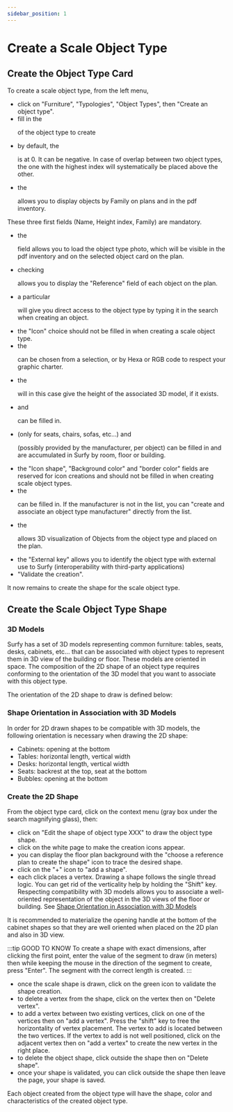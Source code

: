 ```yaml
---
sidebar_position: 1
---
```

# Create a Scale Object Type

## Create the Object Type Card

<Youtube code="89my-CVLjOo"/>

To create a scale object type, from the left menu,

-	click on "Furniture", "Typologies", "Object Types", then "Create an object type".
-	fill in the <P code="itemType:name" /> of the object type to create
-	by default, the <P code="itemType:zIndex" /> is at 0. It can be negative. In case of overlap between two object types, the one with the highest index will systematically be placed above the other.
-	the <P code="itemType:itemTypeFamily" /> allows you to display objects by Family on plans and in the pdf inventory.

These three first fields (Name, Height index, Family) are mandatory.

-	the <P code="itemType:picture" /> field allows you to load the object type photo, which will be visible in the pdf inventory and on the selected object card on the plan.
-	checking <P code="itemType:displayItemReferenceInMap" /> allows you to display the "Reference" field of each object on the plan.
-	a particular <P code="itemType:code" /> will give you direct access to the object type by typing it in the search when creating an object.
-	the "Icon" choice should not be filled in when creating a scale object type.
-	the <P code="itemType:color" /> can be chosen from a selection, or by Hexa or RGB code to respect your graphic charter.
-	the <P code="itemType:height" /> will in this case give the height of the associated 3D model, if it exists.
-	<P code="itemType:description" /> and <P code="itemType:price" /> can be filled in.
-	<P code="itemType:seatsCount" /> (only for seats, chairs, sofas, etc...) and <P code="itemType:carbonFootprint" /> (possibly provided by the manufacturer, per object) can be filled in and are accumulated in Surfy by room, floor or building.
-	the "Icon shape", "Background color" and "border color" fields are reserved for icon creations and should not be filled in when creating scale object types.
-	the <P code="itemType:manufacturer" /> can be filled in. If the manufacturer is not in the list, you can "create and associate an object type manufacturer" directly from the list.
-	the <P code="itemType:object3dModel" /> allows 3D visualization of Objects from the object type and placed on the plan.
-	the "External key" allows you to identify the object type with external use to Surfy (interoperability with third-party applications)
-	"Validate the creation".

It now remains to create the shape for the scale object type.

## Create the Scale Object Type Shape

### 3D Models
Surfy has a set of 3D models representing common furniture: tables, seats, desks, cabinets, etc... that can be associated with object types to represent them in 3D view of the building or floor.
These models are oriented in space. The composition of the 2D shape of an object type requires conforming to the orientation of the 3D model that you want to associate with this object type. 

The orientation of the 2D shape to draw is defined below:

### Shape Orientation in Association with 3D Models

In order for 2D drawn shapes to be compatible with 3D models, the following orientation is necessary when drawing the 2D shape:
-   Cabinets: opening at the bottom
-   Tables: horizontal length, vertical width
-   Desks: horizontal length, vertical width
-   Seats: backrest at the top, seat at the bottom
-   Bubbles: opening at the bottom

### Create the 2D Shape

From the object type card, click on the context menu (gray box under the search magnifying glass), then:

-	click on "Edit the shape of object type XXX" to draw the object type shape.
-   click on the white page to make the creation icons appear.
-	you can display the floor plan background with the "choose a reference plan to create the shape" icon to trace the desired shape.
-   click on the "+" icon to "add a shape".
-   each click places a vertex. Drawing a shape follows the single thread logic. You can get rid of the verticality help by holding the "Shift" key. Respecting compatibility with 3D models allows you to associate a well-oriented representation of the object in the 3D views of the floor or building. See [Shape Orientation in Association with 3D Models](/en/docs/tutorials/objects/itemtype/types-d-objet-a-l-echelle/create#shape-orientation-in-association-with-3d-models)

It is recommended to materialize the opening handle at the bottom of the cabinet shapes so that they are well oriented when placed on the 2D plan and also in 3D view.

:::tip GOOD TO KNOW
To create a shape with exact dimensions, after clicking the first point, enter the value of the segment to draw (in meters) then while keeping the mouse in the direction of the segment to create, press "Enter". The segment with the correct length is created.
:::

-	once the scale shape is drawn, click on the green icon to validate the shape creation.
-	to delete a vertex from the shape, click on the vertex then on "Delete vertex".
-	to add a vertex between two existing vertices, click on one of the vertices then on "add a vertex". Press the "shift" key to free the horizontality of vertex placement. The vertex to add is located between the two vertices. If the vertex to add is not well positioned, click on the adjacent vertex then on "add a vertex" to create the new vertex in the right place.
-	to delete the object shape, click outside the shape then on "Delete shape".
-	once your shape is validated, you can click outside the shape then leave the page, your shape is saved.

Each object created from the object type will have the shape, color and characteristics of the created object type.